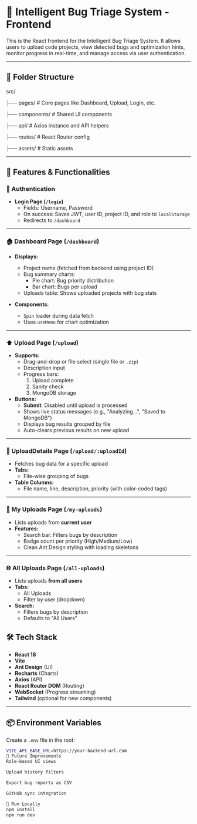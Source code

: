 # 🐞 Intelligent Bug Triage System - Frontend

This is the React frontend for the Intelligent Bug Triage System. It allows users to upload code projects, view detected bugs and optimization hints, monitor progress in real-time, and manage access via user authentication.

---

## 📁 Folder Structure

src/

├── pages/ # Core pages like Dashboard, Upload, Login, etc.

├── components/ # Shared UI components

├── api/ # Axios instance and API helpers

├── routes/ # React Router config

├── assets/ # Static assets

---

## 🚀 Features & Functionalities

### 🔐 Authentication

- **Login Page (`/login`)**
  - Fields: Username, Password
  - On success: Saves JWT, user ID, project ID, and role to `localStorage`
  - Redirects to `/dashboard`

---

### 🏠 Dashboard Page (`/dashboard`)

- **Displays:**
  - Project name (fetched from backend using project ID)
  - Bug summary charts:
    - Pie chart: Bug priority distribution
    - Bar chart: Bugs per upload
  - Uploads table: Shows uploaded projects with bug stats

- **Components:**
  - `Spin` loader during data fetch
  - Uses `useMemo` for chart optimization

---

### ⬆️ Upload Page (`/upload`)

- **Supports:**
  - Drag-and-drop or file select (single file or `.zip`)
  - Description input
  - Progress bars:
    1. Upload complete
    2. Sanity check
    3. MongoDB storage
- **Buttons:**
  - **Submit**: Disabled until upload is processed
  - Shows live status messages (e.g., "Analyzing...", "Saved to MongoDB")
  - Displays bug results grouped by file
  - Auto-clears previous results on new upload

---

### 📄 UploadDetails Page (`/upload/:uploadId`)

- Fetches bug data for a specific upload
- **Tabs:**
  - File-wise grouping of bugs
- **Table Columns:**
  - File name, line, description, priority (with color-coded tags)

---

### 🙋 My Uploads Page (`/my-uploads`)

- Lists uploads from **current user**
- **Features:**
  - Search bar: Filters bugs by description
  - Badge count per priority (High/Medium/Low)
  - Clean Ant Design styling with loading skeletons

---

### 🌐 All Uploads Page (`/all-uploads`)

- Lists uploads **from all users**
- **Tabs:**
  - All Uploads
  - Filter by user (dropdown)
- **Search:**
  - Filters bugs by description
  - Defaults to "All Users"


## 🛠️ Tech Stack

- **React 18**
- **Vite**
- **Ant Design** (UI)
- **Recharts** (Charts)
- **Axios** (API)
- **React Router DOM** (Routing)
- **WebSocket** (Progress streaming)
- **Tailwind** (optional for new components)

---

## 📦 Environment Variables

Create a `.env` file in the root:

```bash
VITE_API_BASE_URL=https://your-backend-url.com
💬 Future Improvements
Role-based UI views

Upload history filters

Export bug reports as CSV

GitHub sync integration

🧪 Run Locally
npm install
npm run dev

